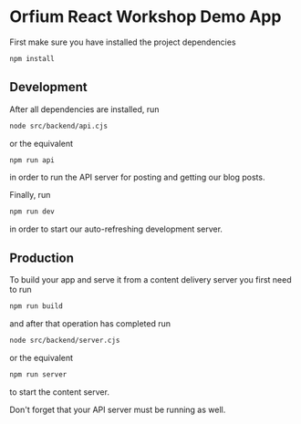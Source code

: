 # Orfium React Workshop Demo App

First make sure you have installed the project dependencies

```bash
npm install
```

## Development

After all dependencies are installed, run 

```bash
node src/backend/api.cjs
```

or the equivalent

```bash
npm run api
```

in order to run the API server for posting and getting our blog posts.

Finally, run

```bash
npm run dev
```

in order to start our auto-refreshing development server.

## Production

To build your app and serve it from a content delivery server you first need to run

```bash
npm run build
```

and after that operation has completed run

```bash
node src/backend/server.cjs
```

or the equivalent

```bash
npm run server
```

to start the content server.

Don't forget that your API server must be running as well.